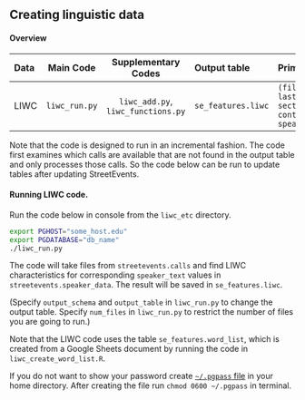 ## Creating linguistic data

#### Overview

| Data                 | Main Code           |Supplementary Codes                | Output table          | Primary key |
| :-------------       |:-------------:      |:-------------:             | :-----                | :------
| LIWC          | `liwc_run.py`       |  `liwc_add.py`, `liwc_functions.py` | `se_features.liwc`    | `(file_name, last_update, section, context, speaker_number)`|

Note that the code is designed to run in an incremental fashion. 
The code first examines which calls are available that are not found in the output table and only processes those calls.
So the code below can be run to update tables after updating StreetEvents.

#### Running LIWC code.

Run the code below in console from the `liwc_etc` directory.

```bash
export PGHOST="some_host.edu"
export PGDATABASE="db_name"
./liwc_run.py
```

The code will take files from `streetevents.calls` and find LIWC characteristics for corresponding `speaker_text` values in `streetevents.speaker_data`. The result will be saved in `se_features.liwc`. 

(Specify `output_schema` and `output_table` in  `liwc_run.py` to change the output table. 
Specify `num_files` in `liwc_run.py` to restrict the number of files you are going to run.)

Note that the LIWC code uses the table `se_features.word_list`, which is created from a Google Sheets document by running the code in `liwc_create_word_list.R`.

If you do not want to show your password create [`~/.pgpass` file](https://www.postgresql.org/docs/9.4/static/libpq-pgpass.html) in your home directory. 
After creating the file run `chmod 0600 ~/.pgpass` in terminal.
